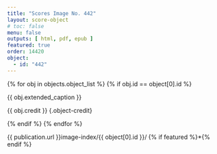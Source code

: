 ```yaml
---
title: "Scores Image No. 442"
layout: score-object
# toc: false
menu: false
outputs: [ html, pdf, epub ]
featured: true
order: 14420
object:
  - id: "442"
---
```


{% for obj in objects.object_list %}
{% if obj.id == object[0].id %}

{{ obj.extended_caption }}

{{ obj.credit }} {.object-credit}

{% endif %}
{% endfor %}

<div class="object-credit object-url is-print-only">

{{ publication.url }}image-index/{{ object[0].id }}/ {% if featured %}*{% endif %}

</div>
